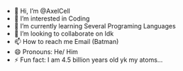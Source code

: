 - 👋 Hi, I’m @AxelCell
- 👀 I’m interested in Coding
- 🌱 I’m currently learning Several Programing Languages
- 💞️ I’m looking to collaborate on Idk
- 📫 How to reach me Email (Batman)
- 😄 Pronouns: He/ Him
- ⚡ Fun fact: I am 4.5 billion years old yk my atoms...

<!---
AxelCell/AxelCell is a ✨ special ✨ repository because its `README.md` (this file) appears on your GitHub profile.
You can click the Preview link to take a look at your changes.
--->
